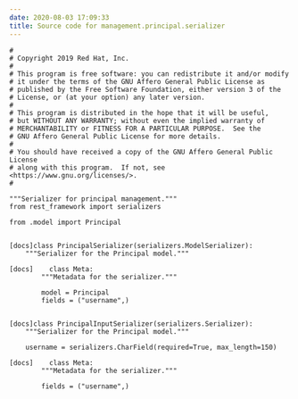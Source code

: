 ```yaml
---
date: 2020-08-03 17:09:33
title: Source code for management.principal.serializer
---
```


    #
    # Copyright 2019 Red Hat, Inc.
    #
    # This program is free software: you can redistribute it and/or modify
    # it under the terms of the GNU Affero General Public License as
    # published by the Free Software Foundation, either version 3 of the
    # License, or (at your option) any later version.
    #
    # This program is distributed in the hope that it will be useful,
    # but WITHOUT ANY WARRANTY; without even the implied warranty of
    # MERCHANTABILITY or FITNESS FOR A PARTICULAR PURPOSE.  See the
    # GNU Affero General Public License for more details.
    #
    # You should have received a copy of the GNU Affero General Public License
    # along with this program.  If not, see <https://www.gnu.org/licenses/>.
    #
    
    """Serializer for principal management."""
    from rest_framework import serializers
    
    from .model import Principal
    
    
    [docs]class PrincipalSerializer(serializers.ModelSerializer):
        """Serializer for the Principal model."""
    
    [docs]    class Meta:
            """Metadata for the serializer."""
    
            model = Principal
            fields = ("username",)
    
    
    [docs]class PrincipalInputSerializer(serializers.Serializer):
        """Serializer for the Principal model."""
    
        username = serializers.CharField(required=True, max_length=150)
    
    [docs]    class Meta:
            """Metadata for the serializer."""
    
            fields = ("username",)